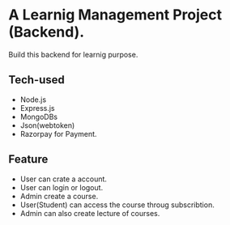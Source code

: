 # A Learnig Management Project (Backend).
Build this backend for learnig purpose.

## Tech-used 
* Node.js
* Express.js
* MongoDBs
* Json(webtoken)
* Razorpay for Payment.

## Feature
* User can crate a account.
* User can login or logout.
* Admin create a course.
* User(Student) can access the course throug subscribtion.
* Admin can also create lecture of courses.

